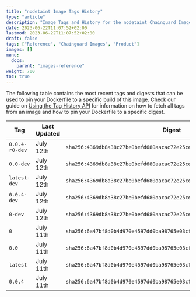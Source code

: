 ```yaml
---
title: "nodetaint Image Tags History"
type: "article"
description: "Image Tags and History for the nodetaint Chainguard Image"
date: 2023-06-22T11:07:52+02:00
lastmod: 2023-06-22T11:07:52+02:00
draft: false
tags: ["Reference", "Chainguard Images", "Product"]
images: []
menu:
  docs:
    parent: "images-reference"
weight: 700
toc: true
---
```


The following table contains the most recent tags and digests that can be used to pin your Dockerfile to a specific build of this image. Check our guide on [Using the Tag History API](/chainguard/chainguard-images/using-the-tag-history-api/) for information on how to fetch all tags from an image and how to pin your Dockerfile to a specific digest.

| Tag            | Last Updated | Digest                                                                    |
|----------------|--------------|---------------------------------------------------------------------------|
| `0.0.4-r0-dev` | July 12th    | `sha256:4369db8a38c27be0befd680aacac72e25ce92436cce82e29eb0fe3ca34822037` |
| `0.0-dev`      | July 12th    | `sha256:4369db8a38c27be0befd680aacac72e25ce92436cce82e29eb0fe3ca34822037` |
| `latest-dev`   | July 12th    | `sha256:4369db8a38c27be0befd680aacac72e25ce92436cce82e29eb0fe3ca34822037` |
| `0.0.4-dev`    | July 12th    | `sha256:4369db8a38c27be0befd680aacac72e25ce92436cce82e29eb0fe3ca34822037` |
| `0-dev`        | July 12th    | `sha256:4369db8a38c27be0befd680aacac72e25ce92436cce82e29eb0fe3ca34822037` |
| `0`            | July 11th    | `sha256:6a47bf8d0b4d970e4597dd0ba98765e03cfee9a1ebd9bf768e4e38b9d9036981` |
| `0.0`          | July 11th    | `sha256:6a47bf8d0b4d970e4597dd0ba98765e03cfee9a1ebd9bf768e4e38b9d9036981` |
| `latest`       | July 11th    | `sha256:6a47bf8d0b4d970e4597dd0ba98765e03cfee9a1ebd9bf768e4e38b9d9036981` |
| `0.0.4`        | July 11th    | `sha256:6a47bf8d0b4d970e4597dd0ba98765e03cfee9a1ebd9bf768e4e38b9d9036981` |
